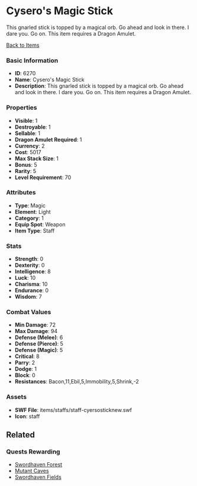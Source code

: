 # Cysero's Magic Stick

This gnarled stick is topped by a magical orb. Go ahead and look in there. I dare you. Go on. This item requires a Dragon Amulet.

[Back to Items](../items.md)

### Basic Information

- **ID**: 6270
- **Name**: Cysero&#039;s Magic Stick
- **Description**: This gnarled stick is topped by a magical orb. Go ahead and look in there. I dare you. Go on. This item requires a Dragon Amulet.

### Properties

- **Visible**: 1
- **Destroyable**: 1
- **Sellable**: 1
- **Dragon Amulet Required**: 1
- **Currency**: 2
- **Cost**: 5017
- **Max Stack Size**: 1
- **Bonus**: 5
- **Rarity**: 5
- **Level Requirement**: 70

### Attributes

- **Type**: Magic
- **Element**: Light
- **Category**: 1
- **Equip Spot**: Weapon
- **Item Type**: Staff

### Stats

- **Strength**: 0
- **Dexterity**: 0
- **Intelligence**: 8
- **Luck**: 10
- **Charisma**: 10
- **Endurance**: 0
- **Wisdom**: 7

### Combat Values

- **Min Damage**: 72
- **Max Damage**: 94
- **Defense (Melee)**: 6
- **Defense (Pierce)**: 5
- **Defense (Magic)**: 5
- **Critical**: 8
- **Parry**: 2
- **Dodge**: 1
- **Block**: 0
- **Resistances**: Bacon,11,Ebil,5,Immobility,5,Shrink,-2

### Assets

- **SWF File**: items/staffs/staff-cyersosticknew.swf
- **Icon**: staff

## Related

### Quests Rewarding

- [Swordhaven Forest](../quests/842-swordhaven-forest.md)
- [Mutant Caves](../quests/844-mutant-caves.md)
- [Swordhaven Fields](../quests/845-swordhaven-fields.md)

